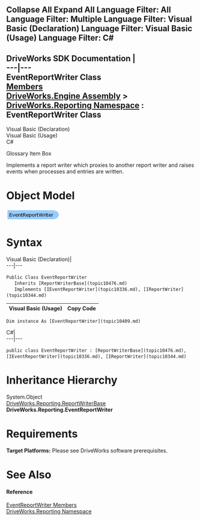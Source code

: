 Collapse All Expand All Language Filter: All  Language Filter: Multiple  Language Filter: Visual Basic (Declaration) Language Filter: Visual Basic (Usage) Language Filter: C#  
---  
DriveWorks SDK Documentation  |   
---|---  
EventReportWriter Class   
[Members](topic10410.md)   
[DriveWorks.Engine Assembly](topic2156.md) > [DriveWorks.Reporting Namespace](topic10334.md) : EventReportWriter Class  
---  
  
Visual Basic (Declaration)    
Visual Basic (Usage)    
C# 

Glossary Item Box

Implements a report writer which proxies to another report writer and raises events when processes and entries are written. 

# Object Model

![](dotnetdiagramimages/image523.png)

# Syntax

Visual Basic (Declaration)|   
---|---  
      
    
    Public Class EventReportWriter 
       Inherits [ReportWriterBase](topic10476.md)
       Implements [IEventReportWriter](topic10336.md), [IReportWriter](topic10344.md)   
  
Visual Basic (Usage)| Copy Code  
---|---  
      
    
    Dim instance As [EventReportWriter](topic10409.md)  
  
C#|   
---|---  
      
    
    public class EventReportWriter : [ReportWriterBase](topic10476.md), [IEventReportWriter](topic10336.md), [IReportWriter](topic10344.md)    
  
# Inheritance Hierarchy

System.Object  
[DriveWorks.Reporting.ReportWriterBase](topic10476.md)  
**DriveWorks.Reporting.EventReportWriter**  


# Requirements

**Target Platforms:** Please see DriveWorks software prerequisites.

# See Also

#### Reference

[EventReportWriter Members](topic10410.md)   
[DriveWorks.Reporting Namespace](topic10334.md)


